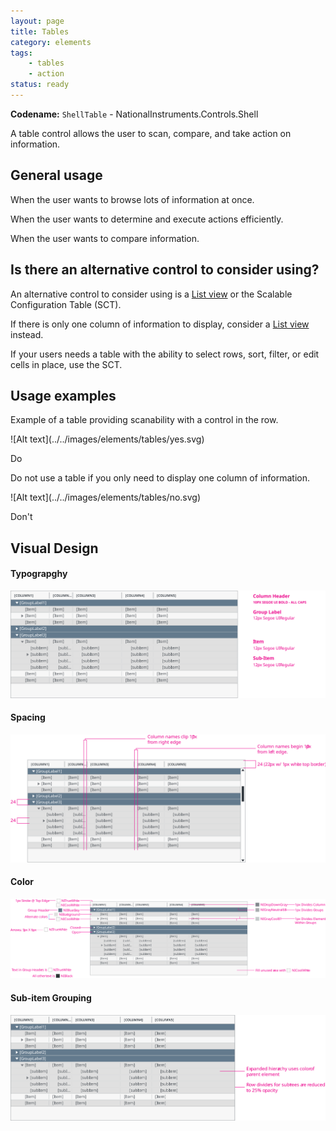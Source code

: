 ```yaml
---
layout: page
title: Tables
category: elements
tags:
    - tables
    - action
status: ready
---
```


**Codename:** `ShellTable` - NationalInstruments.Controls.Shell 

A table control allows the user to scan, compare, and take action on information. 

## General usage
When the user wants to browse lots of information at once.

When the user wants to determine and execute actions efficiently.

When the user wants to compare information.

## Is there an alternative control to consider using?

An alternative control to consider using is a [List view](../list-views/) or the Scalable Configuration Table (SCT).

If there is only one column of information to display, consider a [List view](../list-views/) instead.

If your users needs a table with the ability to select rows, sort, filter, or edit cells in place, use the SCT.


## Usage examples

Example of a table providing scanability with a control in the row.
<div class="do" markdown="1">
![Alt text](../../images/elements/tables/yes.svg)  

Do
</div>

Do not use a table if you only need to display one column of information.
<div class="dont" markdown="1">
![Alt text](../../images/elements/tables/no.svg)  

Don't
</div>

## Visual Design

#### Typograpghy

![Alt text](../../images/elements/tables/typography.svg)  

#### Spacing

![Alt text](../../images/elements/tables/spacing.svg)  

#### Color

![Alt text](../../images/elements/tables/color.svg)  

#### Sub-item Grouping

![Alt text](../../images/elements/tables/sub-item-grouping.svg)